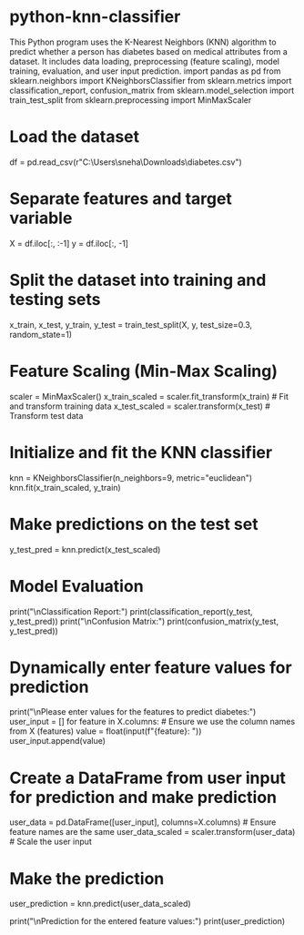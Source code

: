 # python-knn-classifier
This Python program uses the K-Nearest Neighbors (KNN) algorithm to predict whether a person has diabetes based on medical attributes from a dataset. It includes data loading, preprocessing (feature scaling), model training, evaluation, and user input prediction.
import pandas as pd
from sklearn.neighbors import KNeighborsClassifier
from sklearn.metrics import classification_report, confusion_matrix
from sklearn.model_selection import train_test_split
from sklearn.preprocessing import MinMaxScaler

# Load the dataset
df = pd.read_csv(r"C:\Users\sneha\Downloads\diabetes.csv")

# Separate features and target variable
X = df.iloc[:, :-1]
y = df.iloc[:, -1]

# Split the dataset into training and testing sets
x_train, x_test, y_train, y_test = train_test_split(X, y, test_size=0.3, random_state=1)



# Feature Scaling (Min-Max Scaling)
scaler = MinMaxScaler()
x_train_scaled = scaler.fit_transform(x_train)  # Fit and transform training data
x_test_scaled = scaler.transform(x_test)        # Transform test data


# Initialize and fit the KNN classifier
knn = KNeighborsClassifier(n_neighbors=9, metric="euclidean")
knn.fit(x_train_scaled, y_train)

# Make predictions on the test set
y_test_pred = knn.predict(x_test_scaled)

# Model Evaluation
print("\nClassification Report:")
print(classification_report(y_test, y_test_pred))
print("\nConfusion Matrix:")
print(confusion_matrix(y_test, y_test_pred))


# Dynamically enter feature values for prediction
print("\nPlease enter values for the features to predict diabetes:")
user_input = []
for feature in X.columns:  # Ensure we use the column names from X (features) 
    value = float(input(f"{feature}: "))
    user_input.append(value)



# Create a DataFrame from user input for prediction and make prediction
user_data = pd.DataFrame([user_input], columns=X.columns)  # Ensure feature names are the same
user_data_scaled = scaler.transform(user_data)  # Scale the user input


# Make the prediction
user_prediction = knn.predict(user_data_scaled)

print("\nPrediction for the entered feature values:")
print(user_prediction)
